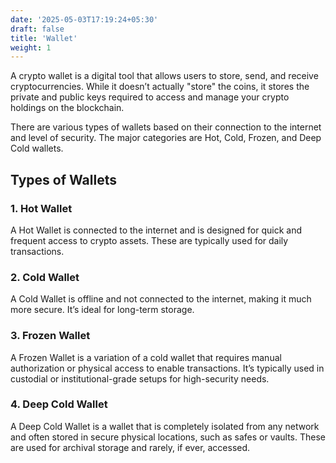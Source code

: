 ```yaml
---
date: '2025-05-03T17:19:24+05:30'
draft: false
title: 'Wallet'
weight: 1
---
```


A crypto wallet is a digital tool that allows users to store, send, and receive cryptocurrencies. While it doesn’t actually "store" the coins, it stores the private and public keys required to access and manage your crypto holdings on the blockchain.

There are various types of wallets based on their connection to the internet and level of security. The major categories are Hot, Cold, Frozen, and Deep Cold wallets.


## Types of Wallets

### 1. Hot Wallet
A Hot Wallet is connected to the internet and is designed for quick and frequent access to crypto assets. These are typically used for daily transactions.

### 2. Cold Wallet 
A Cold Wallet is offline and not connected to the internet, making it much more secure. It’s ideal for long-term storage.

### 3. Frozen Wallet
A Frozen Wallet is a variation of a cold wallet that requires manual authorization or physical access to enable transactions. It’s typically used in custodial or institutional-grade setups for high-security needs.

### 4. Deep Cold Wallet  
A Deep Cold Wallet is a wallet that is completely isolated from any network and often stored in secure physical locations, such as safes or vaults. These are used for archival storage and rarely, if ever, accessed.